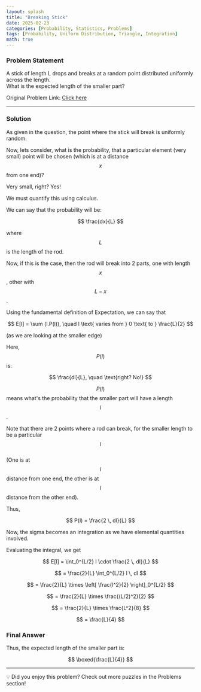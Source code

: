 ```yaml
---
layout: splash
title: "Breaking Stick"
date: 2025-02-23
categories: [Probability, Statistics, Problems]
tags: [Probability, Uniform Distribution, Triangle, Integration]
math: true
---
```


### Problem Statement  
A stick of length L drops and breaks at a random point distributed uniformly across the length.  
What is the expected length of the smaller part?  

Original Problem Link:  [Click here](https://brainstellar.com/puzzles/medium/119)  

---

### Solution  

As given in the question, the point where the stick will break is uniformly random.  

Now, lets consider, what is the probability, that a particular element (very small) point will be chosen (which is at a distance $$ x $$ from one end)?  

Very small, right? Yes!  

We must quantify this using calculus.  

We can say that the probability will be:

$$
\frac{dx}{L}
$$

where $$ L $$ is the length of the rod.  

Now, if this is the case, then the rod will break into 2 parts, one with length $$ x $$, other with $$ L-x $$.  

Using the fundamental definition of Expectation, we can say that  

$$
E[l] = \sum (l.P(l)), \quad l \text{ varies from } 0 \text{ to } \frac{L}{2}
$$

(as we are looking at the smaller edge)  

Here, $$ P(l) $$ is:

$$
\frac{dl}{L}, \quad \text{right? No!}
$$

$$ P(l) $$ means what's the probability that the smaller part will have a length $$ l $$.  

Note that there are 2 points where a rod can break, for the smaller length to be a particular $$ l $$  
(One is at $$ l $$ distance from one end, the other is at $$ l $$ distance from the other end).  

Thus,  

$$
P(l) = \frac{2 \, dl}{L}
$$

Now, the sigma becomes an integration as we have elemental quantities involved.  

Evaluating the integral, we get  

$$
E[l] = \int_0^{L/2} l \cdot \frac{2 \, dl}{L}
$$

$$
= \frac{2}{L} \int_0^{L/2} l \, dl
$$

$$
= \frac{2}{L} \times \left[ \frac{l^2}{2} \right]_0^{L/2}
$$

$$
= \frac{2}{L} \times \frac{(L/2)^2}{2}
$$

$$
= \frac{2}{L} \times \frac{L^2}{8}
$$

$$
= \frac{L}{4}
$$

### Final Answer

Thus, the expected length of the smaller part is:

$$
\boxed{\frac{L}{4}}
$$


---

💡  Did you enjoy this problem? Check out more puzzles in the Problems section! 
